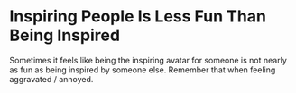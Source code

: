 # Inspiring People Is Less Fun Than Being Inspired

Sometimes it feels like being the inspiring avatar for someone is not nearly as
fun as being inspired by someone else.  Remember that when feeling aggravated /
annoyed.

